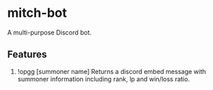 # mitch-bot
A multi-purpose Discord bot.

## Features
1) !opgg [summoner name]
Returns a discord embed message with summoner information including rank, lp and win/loss ratio.


